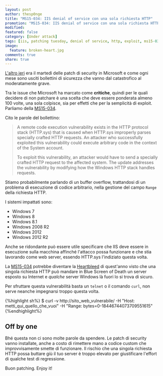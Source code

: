 ```yaml
---
layout: post
author: thesp0nge
title: "MS15-034: IIS denial of service con una sola richiesta HTTP"
promotion: "MS15-034: IIS denial of service con una sola richiesta HTTP"
modified: 
featured: false
category: [Under attack]
tags: [iis, patching tuesday, denial of service, http, exploit, ms15-034, cve-2015-1635]
image:
  feature: broken-heart.jpg
comments: true
share: true
---
```


[L'altro ieri](https://technet.microsoft.com/library/security/ms15-apr) era il
martedì delle patch di security in Microsoft e come ogni mese sono usciti
bollettini di sicurezza che vanno dal catastrofico al moderatamente grave.

Tra le issue che Microsoft ha marcato come **critiche**, quindi per le quali
decidere di non patchare è una scelta che deve essere ponderata almeno 100
volte, una sola colpisce, sia per effetti che per la semplicità di exploit.
Parliamo della
[MS15-034](https://technet.microsoft.com/library/security/MS15-034).

Cito le parole del bollettino:

> A remote code execution vulnerability exists in the HTTP protocol stack
> (HTTP.sys) that is caused when HTTP.sys improperly parses specially crafted
> HTTP requests. An attacker who successfully exploited this vulnerability
> could execute arbitrary code in the context of the System account.
>
> To exploit this vulnerability, an attacker would have to send a specially
> crafted HTTP request to the affected system. The update addresses the
> vulnerability by modifying how the Windows HTTP stack handles requests.

Stiamo probabilmente parlando di un buffer overflow, trattandosi di un problema
di esecuzione di codice arbitrario, nella gestione del campo ```Range``` della
richiesta HTTP.

I sistemi impattati sono:

* Windows 7
* Windows 8
* Windows 8.1
* Windows 2008 R2
* Windows 2012
* Windows 2012 R2

Anche se ridondante può essere utile specificare che IIS deve essere in
esecuzione sulla macchina affinché l'attacco possa funzionare e che stia
lavorando come web server, essendo HTTP.sys l'indiziato questa volta.

La [MS15-034](https://technet.microsoft.com/library/security/MS15-034) potrebbe
diventare la
[Heartbleed](http://{{site.url}}/blog/heartbleed-parte-1-la-chiacchiera-da-pub/)
di quest'anno visto che una singola richiesta HTTP può mandare in Blue Screen
of Death un server esposto su Internet e _qualche_ server Windows là fuori lo
si trova di sicuro.

Per sfruttare questa vulnerabilità basta un ```telnet``` o il comando
```curl```, non serve neanche impegnarsi troppo questa volta.

{%highlight sh%}
$ curl -v http://sito_web_vulnerabile/ -H "Host: metti_qui_quello_che_vuoi" -H "Range: bytes=0-18446744073709551615"
{%endhighlight%}

## Off by one

Bhé questa non ci sono molte parole da spendere. Le patch di security vanno
installate, anche a costo di rimettere mano a codice custom che improvvisamente
smette di funzionare. Il rischio che una singola richiesta HTTP possa buttare
giù il tuo server è troppo elevato per giustificare l'effort di qualche test di
regressione.

Buon patching.
Enjoy it!

